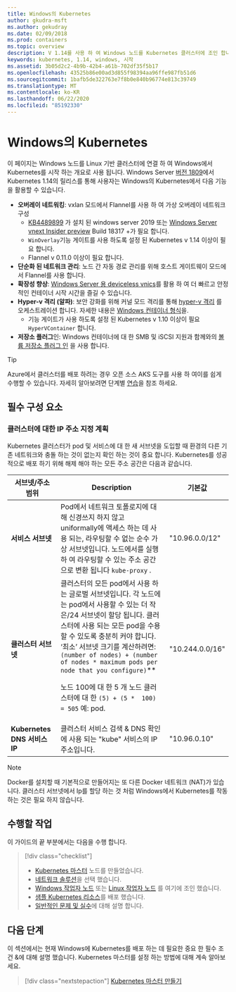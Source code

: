 ```yaml
---
title: Windows의 Kubernetes
author: gkudra-msft
ms.author: gekudray
ms.date: 02/09/2018
ms.prod: containers
ms.topic: overview
description: V 1.14를 사용 하 여 Windows 노드를 Kubernetes 클러스터에 조인 합니다.
keywords: kubernetes, 1.14, windows, 시작
ms.assetid: 3b05d2c2-4b9b-42b4-a61b-702df35f5b17
ms.openlocfilehash: 43525b86e00ad3d855f98394aa96ffe987fb51d6
ms.sourcegitcommit: 1bafb5de322763e7f8b0e840b96774e813c39749
ms.translationtype: MT
ms.contentlocale: ko-KR
ms.lasthandoff: 06/22/2020
ms.locfileid: "85192330"
---
```

# <a name="kubernetes-on-windows"></a>Windows의 Kubernetes

이 페이지는 Windows 노드를 Linux 기반 클러스터에 연결 하 여 Windows에서 Kubernetes를 시작 하는 개요로 사용 됩니다. Windows Server [버전 1809](https://docs.microsoft.com/windows-server/get-started/whats-new-in-windows-server-1809#container-networking-with-kubernetes)에서 Kubernetes 1.14의 릴리스를 통해 사용자는 Windows의 Kubernetes에서 다음 기능을 활용할 수 있습니다.

- **오버레이 네트워킹**: vxlan 모드에서 Flannel를 사용 하 여 가상 오버레이 네트워크 구성
    - [KB4489899](https://support.microsoft.com/help/4489899) 가 설치 된 windows server 2019 또는 [Windows Server vnext Insider preview](https://blogs.windows.com/windowsexperience/tag/windows-insider-program/) Build 18317 +가 필요 합니다.
    - `WinOverlay`기능 게이트를 사용 하도록 설정 된 Kubernetes v 1.14 이상이 필요 합니다.
    - Flannel v 0.11.0 이상이 필요 합니다.
- **단순화 된 네트워크 관리**: 노드 간 자동 경로 관리를 위해 호스트 게이트웨이 모드에서 Flannel를 사용 합니다.
- **확장성 향상**: [Windows Server 용 deviceless vnics](https://techcommunity.microsoft.com/t5/Networking-Blog/Network-start-up-and-performance-improvements-in-Windows-10/ba-p/339716)를 활용 하 여 더 빠르고 안정적인 컨테이너 시작 시간을 즐길 수 있습니다.
- **Hyper-v 격리 (알파)**: 보안 강화를 위해 커널 모드 격리를 통해 [hyper-v 격리](https://kubernetes.io/docs/getting-started-guides/windows/#hyper-v-containers) 를 오케스트레이션 합니다. 자세한 내용은 [Windows 컨테이너 형식](https://docs.microsoft.com/virtualization/windowscontainers/about/#windows-container-types)을.
    - 기능 게이트가 사용 하도록 설정 된 Kubernetes v 1.10 이상이 필요 `HyperVContainer` 합니다.
- **저장소 플러그**인: Windows 컨테이너에 대 한 SMB 및 iSCSI 지원과 함께와의 [볼륨 저장소 플러그 인](https://github.com/Microsoft/K8s-Storage-Plugins) 을 사용 합니다.

>[!TIP]
>Azure에서 클러스터를 배포 하려는 경우 오픈 소스 AKS 도구를 사용 하 여이를 쉽게 수행할 수 있습니다. 자세히 알아보려면 단계별 [연습](https://github.com/Azure/aks-engine/blob/master/docs/topics/windows.md)을 참조 하세요.

## <a name="prerequisites"></a>필수 구성 요소

### <a name="plan-ip-addressing-for-your-cluster"></a>클러스터에 대한 IP 주소 지정 계획

<a name="definitions"></a>Kubernetes 클러스터가 pod 및 서비스에 대 한 새 서브넷을 도입할 때 환경의 다른 기존 네트워크와 충돌 하는 것이 없는지 확인 하는 것이 중요 합니다. Kubernetes를 성공적으로 배포 하기 위해 해제 해야 하는 모든 주소 공간은 다음과 같습니다.

| 서브넷/주소 범위 | Description | 기본값 |
| --------- | ------------- | ------------- |
| <a name="service-subnet-def"></a>**서비스 서브넷** | Pod에서 네트워크 토폴로지에 대해 신경쓰지 하지 않고 uniformally에 액세스 하는 데 사용 되는, 라우팅할 수 없는 순수 가상 서브넷입니다. 노드에서를 실행 하 여 라우팅할 수 있는 주소 공간으로 변환 됩니다 `kube-proxy` . | "10.96.0.0/12" |
| <a name="cluster-subnet-def"></a>**클러스터 서브넷** |  클러스터의 모든 pod에서 사용 하는 글로벌 서브넷입니다. 각 노드에는 pod에서 사용할 수 있는 더 작은/24 서브넷이 할당 됩니다. 클러스터에 사용 되는 모든 pod을 수용할 수 있도록 충분히 커야 합니다. ‘최소’ 서브넷 크기를 계산하려면: `(number of nodes) + (number of nodes * maximum pods per node that you configure)`** <p/>노드 100에 대 한 5 개 노드 클러스터에 대 한 `(5) + (5 *  100) = 505` 예: pod.  | "10.244.0.0/16" |
| **Kubernetes DNS 서비스 IP** | 클러스터 서비스 검색 & DNS 확인에 사용 되는 "kube" 서비스의 IP 주소입니다. | "10.96.0.10" |

> [!NOTE]
> Docker를 설치할 때 기본적으로 만들어지는 또 다른 Docker 네트워크 (NAT)가 있습니다. 클러스터 서브넷에서 Ip를 할당 하는 것 처럼 Windows에서 Kubernetes를 작동 하는 것은 필요 하지 않습니다.

## <a name="what-you-will-accomplish"></a>수행할 작업

이 가이드의 끝 부분에서는 다음을 수행 합니다.

> [!div class="checklist"]
> * [Kubernetes 마스터](./creating-a-linux-master.md) 노드를 만들었습니다.
> * [네트워크 솔루션](./network-topologies.md)을 선택 했습니다.
> * [Windows 작업자 노드](./joining-windows-workers.md) 또는 [Linux 작업자 노드](./joining-linux-workers.md) 를 여기에 조인 했습니다.
> * [샘플 Kubernetes 리소스](./deploying-resources.md)를 배포 했습니다.
> * [일반적인 문제 및 실수](./common-problems.md)에 대해 설명 합니다.

## <a name="next-steps"></a>다음 단계

이 섹션에서는 현재 Windows에 Kubernetes를 배포 하는 데 필요한 중요 한 필수 조건 &에 대해 설명 했습니다. Kubernetes 마스터를 설정 하는 방법에 대해 계속 알아보세요.

>[!div class="nextstepaction"]
>[Kubernetes 마스터 만들기](./creating-a-linux-master.md)
